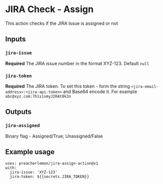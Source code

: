 # JIRA Check - Assign

This action checks if the JIRA Issue is assigned or not

## Inputs

### `jira-issue`

**Required** The JIRA issue number in the format XYZ-123. Default `null`

### `jira-token`

**Required** The JIRA token. To set this token - form the string `<jira-email-address>:<jira-api-token>` and Base64 encode it. For example `abc@xyz.com:7h1s1smyJIRAt0k3n`

## Outputs

### `jira-assigned`

Binary flag - Assigned/True; Unassigned/False

## Example usage
```
uses: preacherlemon/jira-assign-action@v1
with:
  jira-issue: 'XYZ-123'
  jira-token: ${{secrets.JIRA_TOKEN}}
```
